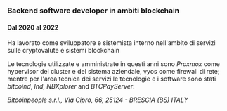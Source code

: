 
### Backend software developer in ambiti blockchain
#### Dal 2020 al 2022

Ha lavorato come sviluppatore e sistemista interno nell'ambito di servizi sulle cryptovalute e sistemi blockchain

Le tecnologie utilizzate e amministrate in questi anni sono *Proxmox* come hypervisor del cluster e del sistema aziendale, vyos come firewall di rete; mentre per l'area tecnica dei servizi le tecnologie e i software sono stati *bitcoind*, *lnd*, *NBXplorer* and *BTCPayServer*.

*Bitcoinpeople s.r.l., Via Cipro, 66, 25124 - BRESCIA (BS) ITALY*
